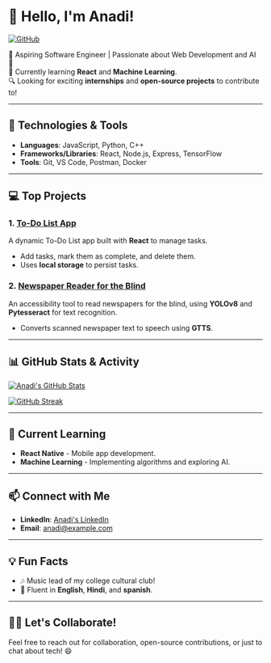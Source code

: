 # 👋 Hello, I'm Anadi!
[![GitHub](https://img.shields.io/badge/Follow-Anadi0302-blue?logo=github)](https://github.com/Anadi0302)


🌟 Aspiring Software Engineer | Passionate about Web Development and AI 🌟  
🚀 Currently learning **React** and **Machine Learning**.  
🔍 Looking for exciting **internships** and **open-source projects** to contribute to!

---

## 🚀 Technologies & Tools

- **Languages**: JavaScript, Python, C++
- **Frameworks/Libraries**: React, Node.js, Express, TensorFlow
- **Tools**: Git, VS Code, Postman, Docker

---

## 💻 Top Projects

### 1. **[To-Do List App](https://github.com/Anadi0302/To-do-list)**
A dynamic To-Do List app built with **React** to manage tasks.  
- Add tasks, mark them as complete, and delete them.
- Uses **local storage** to persist tasks.

### 2. **[Newspaper Reader for the Blind](https://github.com/Anadi0302/Newspaper-Reader)**
An accessibility tool to read newspapers for the blind, using **YOLOv8** and **Pytesseract** for text recognition.  
- Converts scanned newspaper text to speech using **GTTS**.

---

## 📊 GitHub Stats & Activity

[![Anadi's GitHub Stats](https://github-readme-stats.vercel.app/api?username=Anadi0302&show_icons=true&theme=radical)](https://github.com/Anadi0302)

[![GitHub Streak](https://github-readme-streak-stats.herokuapp.com/?user=Anadi0302&theme=radical)](https://github.com/Anadi0302)

---

## 🌱 Current Learning

- **React Native** - Mobile app development.
- **Machine Learning** - Implementing algorithms and exploring AI.

---

## 📫 Connect with Me

- **LinkedIn**: [Anadi's LinkedIn]([https://www.linkedin.com/in/anadi/](https://www.linkedin.com/in/anadi-singh-272843266/))
- **Email**: [anadi@example.com](anadirajput.pat@gmail.com)

---

## 💡 Fun Facts

- 🎶 Music lead of my college cultural club!
- 💬 Fluent in **English**, **Hindi**, and **spanish**.

---

## 👨‍💻 Let's Collaborate!

Feel free to reach out for collaboration, open-source contributions, or just to chat about tech! 😄  
